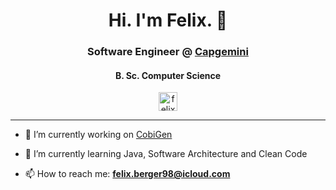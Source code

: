 <h1 align="center">Hi. I'm Felix. 👋</h1>

<h3 align="center">Software Engineer @ <a target="_blank" href="https://www.capgemini.com/">Capgemini</a></h3>
<h4 align="center">B. Sc. Computer Science</h4>

<p align="center">
<a href="https://linkedin.com/in/felix-berger-95b492177" target="_blank"><img align="center" src="https://cdn.jsdelivr.net/npm/simple-icons@3.0.1/icons/linkedin.svg" alt="felix-berger-95b492177" height="30" width="30" /></a>
</p>
              
<hr>

- 🔭 I’m currently working on <a href="https://github.com/devonfw/cobigen">CobiGen<a/><br>

- 🌱 I’m currently learning Java, Software Architecture and Clean Code<br>

- 📫 How to reach me: **felix.berger98@icloud.com**
